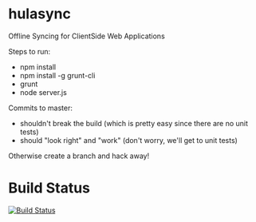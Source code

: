 hulasync
========

Offline Syncing for ClientSide Web Applications

Steps to run:

* npm install
* npm install -g grunt-cli
* grunt
* node server.js

Commits to master:

* shouldn't break the build (which is pretty easy since there are no unit tests)
* should "look right" and "work" (don't worry, we'll get to unit tests)

Otherwise create a branch and hack away!

Build Status
========

[![Build Status](https://travis-ci.org/owenscott/hulasync.png?branch=master)](https://travis-ci.org/owenscott/hulasync)